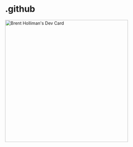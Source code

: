# .github
<a href="https://app.daily.dev/brentholliman"><img src="https://api.daily.dev/devcards/73dd80af91924f1088239ac3231e82c2.png?r=hcb" width="400" alt="Brent Holliman's Dev Card"/></a>
